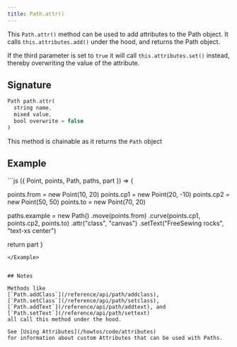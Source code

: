 ```yaml
---
title: Path.attr()
---
```


This `Path.attr()` method can be used to add attributes to the Path object.
It calls `this.attributes.add()` under the hood, and returns the Path object.

If the third parameter is set to `true` it will call `this.attributes.set()`
instead, thereby overwriting the value of the attribute.

## Signature

```js
Path path.attr(
  string name,
  mixed value,
  bool overwrite = false
)
```

<Tip compact>This method is chainable as it returns the `Path` object</Tip>

## Example

<Example caption=" Example of the Path.attr() method">
```js
({ Point, points, Path, paths, part }) => {

  points.from = new Point(10, 20)
  points.cp1 = new Point(20, -10)
  points.cp2 = new Point(50, 50)
  points.to = new Point(70, 20)

  paths.example = new Path()
    .move(points.from)
    .curve(points.cp1, points.cp2, points.to)
    .attr("class", "canvas")
    .setText("FreeSewing rocks", "text-xs center")

  return part
}
```
</Example>


## Notes

Methods like
[`Path.addClass`](/reference/api/path/addclass),
[`Path.setClass`](/reference/api/path/setclass),
[`Path.addText`](/reference/api/path/addtext), and
[`Path.setText`](/reference/api/path/settext)
all call this method under the hood.

See [Using Attributes](/howtos/code/attributes)
for information about custom Attributes that can be used with Paths.
